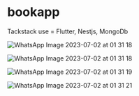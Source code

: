 # bookapp
Tackstack use = Flutter, Nestjs, MongoDb

![WhatsApp Image 2023-07-02 at 01 31 18](https://github.com/gaurav6686/Book-App/assets/86306108/51830728-073c-4a07-8740-13c3388951b3)


![WhatsApp Image 2023-07-02 at 01 31 18](https://github.com/gaurav6686/Book-App/assets/86306108/1474ccae-be2f-494b-b81f-7afcf5150b51)


![WhatsApp Image 2023-07-02 at 01 31 19](https://github.com/gaurav6686/Book-App/assets/86306108/ad80080a-f66a-48b0-aaee-28a3b9f78b04)


![WhatsApp Image 2023-07-02 at 01 31 21](https://github.com/gaurav6686/Book-App/assets/86306108/2a8cd4de-4ab2-4ff1-9f0a-df67f6ef42b3)
